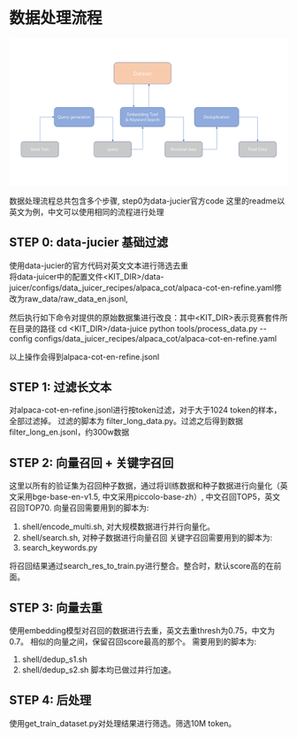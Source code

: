 # 数据处理流程

![Image text](https://github.com/hjq133/DataRetrievalPP/blob/main/img/pp.png)


数据处理流程总共包含多个步骤, step0为data-jucier官方code
这里的readme以英文为例，中文可以使用相同的流程进行处理

## STEP 0: data-jucier 基础过滤
使用data-jucier的官方代码对英文文本进行筛选去重  
将data-juicer中的配置文件<KIT_DIR>/data-juicer/configs/data_juicer_recipes/alpaca_cot/alpaca-cot-en-refine.yaml修改为raw_data/raw_data_en.jsonl,

然后执行如下命令对提供的原始数据集进行改良：其中<KIT_DIR>表示竞赛套件所在目录的路径
cd <KIT_DIR>/data-juice
python tools/process_data.py --config configs/data_juicer_recipes/alpaca_cot/alpaca-cot-en-refine.yaml

以上操作会得到alpaca-cot-en-refine.jsonl

## STEP 1: 过滤长文本 
对alpaca-cot-en-refine.jsonl进行按token过滤，对于大于1024 token的样本，全部过滤掉。
过滤的脚本为 filter_long_data.py。过滤之后得到数据 filter_long_en.jsonl，约300w数据

## STEP 2: 向量召回 + 关键字召回
这里以所有的验证集为召回种子数据，通过将训练数据和种子数据进行向量化（英文采用bge-base-en-v1.5, 中文采用piccolo-base-zh）,
中文召回TOP5，英文召回TOP70.
向量召回需要用到的脚本为:  
1. shell/encode_multi.sh, 对大规模数据进行并行向量化。
2. shell/search.sh, 对种子数据进行向量召回
关键字召回需要用到的脚本为:
1. search_keywords.py

将召回结果通过search_res_to_train.py进行整合。整合时，默认score高的在前面。

## STEP 3: 向量去重
使用embedding模型对召回的数据进行去重，英文去重thresh为0.75，中文为0.7。
相似的向量之间，保留召回score最高的那个。
需要用到的脚本为:
1. shell/dedup_s1.sh
2. shell/dedup_s2.sh
脚本均已做过并行加速。

## STEP 4: 后处理
使用get_train_dataset.py对处理结果进行筛选。筛选10M token。